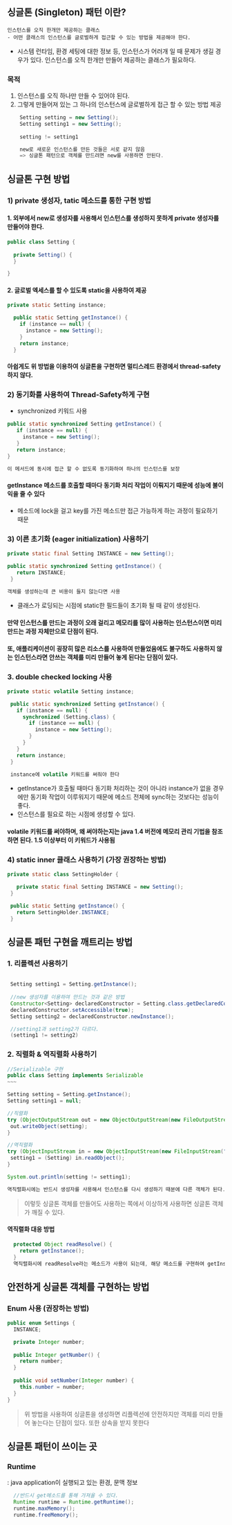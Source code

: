 ## 싱글톤 (Singleton) 패턴 이란?

    인스턴스를 오직 한개만 제공하는 클래스
    - 어떤 클래스의 인스턴스를 글로벌하게 접근할 수 있는 방법을 제공해야 한다.
 - 시스템 런타임, 환경 세팅에 대한 정보 등, 인스턴스가 어러개 일 때 문제가 생길 경우가 있다. 인스턴스를 오직 한개만 만들어 제공하는 클래스가 필요하다.

 ### 목적
  1.  인스턴스를 오직 하나만 만들 수 있어야 된다.
  2. 그렇게 만들어져 있는 그 하나의 인스턴스에 글로벌하게 접근 할 수 있는 방법 제공



```java
    Setting setting = new Setting();
    Setting setting1 = new Setting();
    
    setting != setting1

    new로 새로운 인스턴스를 만든 것들은 서로 같지 않음
    => 싱글톤 패턴으로 객체를 만드려면 new를 사용하면 안된다.
```

## 싱글톤 구현 방법
### 1) private 생성자, tatic 메소드를 통한 구현 방법
#### 1. 외부에서 new로 생성자를 사용해서 인스턴스를 생성하지 못하게 private 생성자를 만들어야 한다.
```java
public class Setting {
  
  private Setting() {
  }

}
```

#### 2. 글로벌 엑세스를 할 수 있도록 static을 사용하여 제공
```java
private static Setting instance;

  public static Setting getInstance() {
    if (instance == null) {
      instance = new Setting();
    }
    return instance;
  }
```

#### 아쉽게도 위 방법을 이용하여 싱글톤을 구현하면 멀티스레드 환경에서 thread-safety 하지 않다.

### 2) 동기화를 사용하여 Thread-Safety하게 구현 
 - synchronized 키워드 사용
 ```java
 public static synchronized Setting getInstance() {
    if (instance == null) {
      instance = new Setting();
    }
    return instance;
}

이 메서드에 동시에 접근 할 수 없도록 동기화하여 하나의 인스턴스를 보장
 ```
 #### getInstance 메소드를 호출할 때마다 동기화 처리 작업이 이뤄지기 때문에 성능에 불이익을 줄 수 있다
 - 메소드에 lock을 걸고 key를 가진 메소드만 접근 가능하게 하는 과정이 필요하기 때문


 ### 3) 이른 초기화 (eager initialization) 사용하기
 ```java
private static final Setting INSTANCE = new Setting();

public static synchronized Setting getInstance() {
    return INSTANCE;
  }

 객체를 생성하는데 큰 비용이 들지 않는다면 사용
 ```
 - 클래스가 로딩되는 시점에 static한 필드들이 초기화 될 때 같이 생성된다.
 #### 만약 인스턴스를 만드는 과정이 오래 걸리고 메모리를 많이 사용하는 인스턴스이면 미리 만드는 과정 자체만으로 단점이 된다.
 #### 또, 애플리케이션이 굉장히 많은 리소스를 사용하여 만들었음에도 불구하도 사용하지 않는 인스턴스라면 안쓰는 객체를 미리 만들어 놓게 된다는 단점이 있다.


 ### 3. double checked locking 사용
 ```java
 private static volatile Setting instance;

  public static synchronized Setting getInstance() {
    if (instance == null) {
      synchronized (Setting.class) {
        if (instance == null) {
          instance = new Setting();
        }
      }
    }
    return instance;
  }

  instance에 volatile 키워드를 써줘야 한다
 ```
 - getInstance가 호출될 때마다 동기화 처리하는 것이 아니라 instance가 없을 경우에만 동기화 작업이 이루워지기 때문에 메소드 전체에 sync하는 것보다는 성능이 좋다.
 - 인스턴스를 필요로 하는 시점에 생성할 수 있다.
 #### volatile 키워드를 써야하며, 왜 써야하는지는 java 1.4 버전에 메모리 관리 기법을 참조하면 된다. 1.5 이상부터 이 키워드가 사용됨


 ### 4) static inner 클래스 사용하기 (가장 권장하는 방법)
 ```java
 private static class SettingHolder {

    private static final Setting INSTANCE = new Setting();
  }

  public static Setting getInstance() {
    return SettingHolder.INSTANCE;
  }
 ```

 ## 싱글톤 패턴 구현을 깨트리는 방법
 ### 1. 리플렉션 사용하기
 ```java
 
  Setting setting1 = Setting.getInstance();
  
  //new 생성자를 이용하여 만드는 것과 같은 방법
  Constructor<Setting> declaredConstructor = Setting.class.getDeclaredConstructor();
  declaredConstructor.setAccessible(true);
  Setting setting2 = declaredConstructor.newInstance();

  //setting1과 setting2가 다르다.
  (setting1 != setting2)
 ```

 ### 2. 직렬화 & 역직렬화 사용하기
 ```java
//Serializable 구현
public class Setting implements Serializable 
~~~

Setting setting = Setting.getInstance();
Setting setting1 = null;

//직렬화
try (ObjectOutputStream out = new ObjectOutputStream(new FileOutputStream("settings.obj"))) {
  out.writeObject(setting);
}

//역직렬화
try (ObjectInputStream in = new ObjectInputStream(new FileInputStream("settings.obj"))) {
  setting1 = (Setting) in.readObject();
}

System.out.println(setting != setting1);

역직렬화시에는 반드시 생성자를 사용해서 인스턴스를 다시 생성하기 때분에 다른 객체가 된다.
 ```

> 이렇듯 싱글톤 객체를 만들어도 사용하는 쪽에서 이상하게 사용하면 싱글톤 객체가 깨질 수 있다.

#### 역직렬화 대응 방법
```java
  protected Object readResolve() {
    return getInstance();
  }
  역직렬화시에 readResolve라는 메소드가 사용이 되는데, 해당 메소드를 구현하여 getInstance를 내보내면 싱글톤 객체가 깨지지 않는다.
```


## 안전하게 싱글톤 객체를 구현하는 방법

### Enum 사용 (권장하는 방법)
```java
public enum Settings {
  INSTANCE;

  private Integer number;                    
                                           
  public Integer getNumber() {               
    return number;                           
  }                                          
                                            
  public void setNumber(Integer number) {    
    this.number = number;                    
  }                                          
}
```
> 위 방법을 사용하여 싱글톤을 생성하면 리플렉션에 안전하지만 객체를 미리 만들어 놓는다는 단점이 있다. 또한 상속을 받지 못한다


## 싱글톤 패턴이 쓰이는 곳
### Runtime
 : java application이 실행되고 있는 환경, 문맥 정보
```java
  //반드시 get메소드를 통해 가져올 수 있다.
  Runtime runtime = Runtime.getRuntime();
  runtime.maxMemory();
  runtime.freeMemory();
```
  